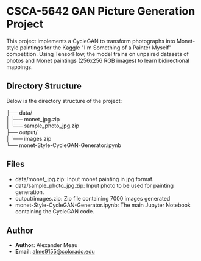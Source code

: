 # CSCA-5642 GAN Picture Generation Project

This project implements a CycleGAN to transform photographs into Monet-style paintings for the Kaggle "I'm Something of a Painter Myself" competition. Using TensorFlow, the model trains on unpaired datasets of photos and Monet paintings (256x256 RGB images) to learn bidirectional mappings. 

## Directory Structure
Below is the directory structure of the project:

├── data/<br>
│   ├── monet_jpg.zip<br>
│   └── sample_photo_jpg.zip<br>
├── output/<br>
│   └── images.zip<br>
└── monet-Style-CycleGAN-Generator.ipynb<br>


## Files
- data/monet_jpg.zip: Input monet painting in jpg format.
- data/sample_photo_jpg.zip: Input photo to be used for painting generation.
- output/images.zip: Zip file containing 7000 images generated
- monet-Style-CycleGAN-Generator.ipynb: The main Jupyter Notebook containing the CycleGAN code. 

## Author
- **Author**: Alexander Meau
- **Email**: alme9155@colorado.edu

